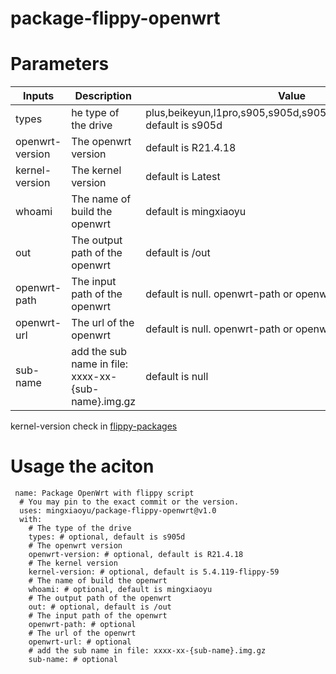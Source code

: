 # package-flippy-openwrt

# Parameters

| Inputs | Description | Value |
| --- | --- | --- |
| types           | he type of the drive |   plus,beikeyun,l1pro,s905,s905d,s905x2,s905x3,s912,s922x  default is s905d |
| openwrt-version | The openwrt version  |  default is R21.4.18                                                        |
|kernel-version| The kernel version | default is Latest |
|whoami|  The name of build the openwrt | default is mingxiaoyu|
|out| The output path of the openwrt  | default is /out |
|openwrt-path| The input path of the openwrt |   default is null. openwrt-path or openwrt-url should have one.  |
|openwrt-url| The url of the openwrt|  default is null. openwrt-path or openwrt-url should have one.  |
|sub-name |  add the sub name in file: xxxx-xx-{sub-name}.img.gz| default is null |
    
 kernel-version check in [flippy-packages](https://github.com/mingxiaoyu/flippy-packages)


# Usage the aciton
```
 name: Package OpenWrt with flippy script
  # You may pin to the exact commit or the version.
  uses: mingxiaoyu/package-flippy-openwrt@v1.0
  with:
    # The type of the drive
    types: # optional, default is s905d
    # The openwrt version
    openwrt-version: # optional, default is R21.4.18
    # The kernel version
    kernel-version: # optional, default is 5.4.119-flippy-59
    # The name of build the openwrt
    whoami: # optional, default is mingxiaoyu
    # The output path of the openwrt
    out: # optional, default is /out
    # The input path of the openwrt
    openwrt-path: # optional
    # The url of the openwrt
    openwrt-url: # optional
    # add the sub name in file: xxxx-xx-{sub-name}.img.gz
    sub-name: # optional
 ```
